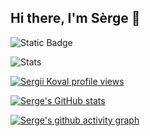 ## Hi there, I'm Sèrge 👋

![Static Badge](https://img.shields.io/badge/I_still_dont_know-why_I_love_coding-purple?logo=apple&logoColor=black&logoSize=auto&labelColor=orange)

![Stats](http://github-profile-summary-cards.vercel.app/api/cards/profile-details?username=kovallux&theme=monokai)

[![Sergii Koval profile views](https://u8views.com/api/v1/github/profiles/3957568/views/day-week-month-total-count.svg)](https://u8views.com/github/kovallux)

[![Serge's GitHub stats](https://github-readme-stats.vercel.app/api?username=kovallux)](https://github.com/kovallux/github-readme-stats)

[![Serge's github activity graph](https://github-readme-activity-graph.vercel.app/graph?username=kovallux)](https://github.com/kovallux/github-readme-activity-graph)

<!--
**kovallux/kovallux** is a ✨ _special_ ✨ repository because its `README.md` (this file) appears on your GitHub profile.

Here are some ideas to get you started:

- 🔭 I’m currently working on ...
- 🌱 I’m currently learning ...
- 👯 I’m looking to collaborate on ...
- 🤔 I’m looking for help with ...
- 💬 Ask me about ...
- 📫 How to reach me: ...
- 😄 Pronouns: ...
- ⚡ Fun fact: ...
-->
